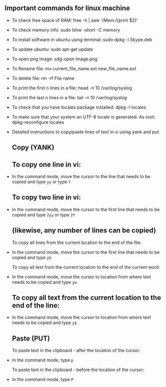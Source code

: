 ## Important commands for linux machine

* To check free space of RAM: free -h | awk '/Mem:/{print $2}'
* To check memory info: sudo lshw -short -C memory
* To install software in ubuntu using terminal: sudo dpkg -i Skype.deb
* To update ubuntu: sudo apt-get update
* To open png image: xdg-open Image.png
* To Rename file: mv current_file_name.ext new_file_name.ext
* To delete file: rm -rf File name
* To print the first n lines in a file: head -n 10 /var/log/syslog
* To print the last n lines in a file: tail -n 10 /var/log/syslog
* To check that you have locales package installed: dpkg -l locales
* To make sure that your system an UTF-8 locale is generated. As root: dpkg-reconfigure locales

* Detailed instructions to copy/paste lines of text in vi using yank and put
  ## Copy (YANK)
  ## To copy one line in vi:
* In the command mode, move the cursor to the line that needs to be copied and type `yy` or type `Y`
  
  ## To copy two line in vi:
* In the command mode, move the cursor to the first line that needs to be copied and type `2yy` or type `2Y`

  ## (likewise, any number of lines can be copied)
  To copy all lines from the current location to the end of the file:
* In the command mode, move the cursor to the first line that needs to be copied and type `yG` 
  
  To copy all text from the current location to the end of the current word:
* In the command mode, move the cursor to location from where text needs to be copied and type `yw`

  ## To copy all text from the current location to the end of the line:
* In the command mode, move the cursor to location from where text needs to be copied and type `y$`

  ## Paste (PUT)
  To paste text in the clipboard - after the location of the cursor:
* In the command mode, type `p`

  To paste text in the clipboard - before the location of the cursor:
* In the command mode, type `P`
